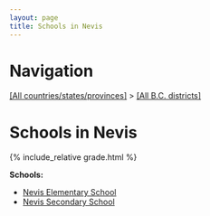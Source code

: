 ```yaml
---
layout: page
title: Schools in Nevis
---
```

# Navigation

[[All countries/states/provinces]](../..) > [[All B.C. districts]](..)

# Schools in Nevis

{% include_relative grade.html %}

**Schools:**

- [Nevis Elementary School](Nevis_Elementary_School.md)
- [Nevis Secondary School](Nevis_Secondary_School.md)
